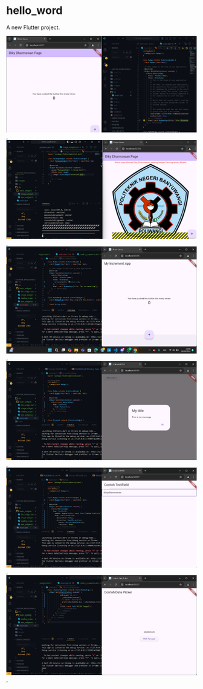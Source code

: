 # hello_word

A new Flutter project.

![screenshoot hello_word](images\01.png),
![screenshoot hello_word](images\02.png),
![screenshoot hello_word](images\03.png),
![screenshoot hello_word](images\04.png),
![screenshoot hello_word](images\05.png),
![screenshoot hello_word](images\06.png),




